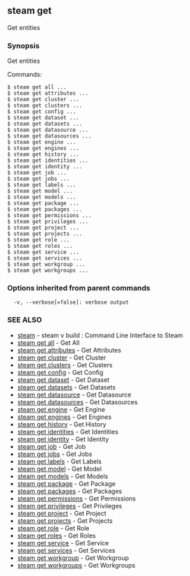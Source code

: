 ## steam get

Get entities

### Synopsis


Get entities

Commands:

    $ steam get all ...
    $ steam get attributes ...
    $ steam get cluster ...
    $ steam get clusters ...
    $ steam get config ...
    $ steam get dataset ...
    $ steam get datasets ...
    $ steam get datasource ...
    $ steam get datasources ...
    $ steam get engine ...
    $ steam get engines ...
    $ steam get history ...
    $ steam get identities ...
    $ steam get identity ...
    $ steam get job ...
    $ steam get jobs ...
    $ steam get labels ...
    $ steam get model ...
    $ steam get models ...
    $ steam get package ...
    $ steam get packages ...
    $ steam get permissions ...
    $ steam get privileges ...
    $ steam get project ...
    $ steam get projects ...
    $ steam get role ...
    $ steam get roles ...
    $ steam get service ...
    $ steam get services ...
    $ steam get workgroup ...
    $ steam get workgroups ...

### Options inherited from parent commands

```
  -v, --verbose[=false]: verbose output
```

### SEE ALSO
* [steam](steam.md)	 - steam v build : Command Line Interface to Steam
* [steam get all](steam_get_all.md)	 - Get All
* [steam get attributes](steam_get_attributes.md)	 - Get Attributes
* [steam get cluster](steam_get_cluster.md)	 - Get Cluster
* [steam get clusters](steam_get_clusters.md)	 - Get Clusters
* [steam get config](steam_get_config.md)	 - Get Config
* [steam get dataset](steam_get_dataset.md)	 - Get Dataset
* [steam get datasets](steam_get_datasets.md)	 - Get Datasets
* [steam get datasource](steam_get_datasource.md)	 - Get Datasource
* [steam get datasources](steam_get_datasources.md)	 - Get Datasources
* [steam get engine](steam_get_engine.md)	 - Get Engine
* [steam get engines](steam_get_engines.md)	 - Get Engines
* [steam get history](steam_get_history.md)	 - Get History
* [steam get identities](steam_get_identities.md)	 - Get Identities
* [steam get identity](steam_get_identity.md)	 - Get Identity
* [steam get job](steam_get_job.md)	 - Get Job
* [steam get jobs](steam_get_jobs.md)	 - Get Jobs
* [steam get labels](steam_get_labels.md)	 - Get Labels
* [steam get model](steam_get_model.md)	 - Get Model
* [steam get models](steam_get_models.md)	 - Get Models
* [steam get package](steam_get_package.md)	 - Get Package
* [steam get packages](steam_get_packages.md)	 - Get Packages
* [steam get permissions](steam_get_permissions.md)	 - Get Permissions
* [steam get privileges](steam_get_privileges.md)	 - Get Privileges
* [steam get project](steam_get_project.md)	 - Get Project
* [steam get projects](steam_get_projects.md)	 - Get Projects
* [steam get role](steam_get_role.md)	 - Get Role
* [steam get roles](steam_get_roles.md)	 - Get Roles
* [steam get service](steam_get_service.md)	 - Get Service
* [steam get services](steam_get_services.md)	 - Get Services
* [steam get workgroup](steam_get_workgroup.md)	 - Get Workgroup
* [steam get workgroups](steam_get_workgroups.md)	 - Get Workgroups

